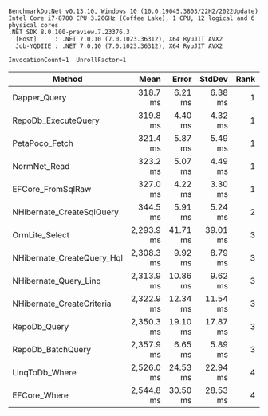 ```

BenchmarkDotNet v0.13.10, Windows 10 (10.0.19045.3803/22H2/2022Update)
Intel Core i7-8700 CPU 3.20GHz (Coffee Lake), 1 CPU, 12 logical and 6 physical cores
.NET SDK 8.0.100-preview.7.23376.3
  [Host]     : .NET 7.0.10 (7.0.1023.36312), X64 RyuJIT AVX2
  Job-YQDIIE : .NET 7.0.10 (7.0.1023.36312), X64 RyuJIT AVX2

InvocationCount=1  UnrollFactor=1  

```
| Method                     | Mean       | Error    | StdDev   | Rank | Gen0       | Gen1      | Gen2      | Allocated |
|--------------------------- |-----------:|---------:|---------:|-----:|-----------:|----------:|----------:|----------:|
| Dapper_Query               |   318.7 ms |  6.21 ms |  6.38 ms |    1 |          - |         - |         - |   6.55 MB |
| RepoDb_ExecuteQuery        |   319.8 ms |  4.40 ms |  4.32 ms |    1 |          - |         - |         - |   5.52 MB |
| PetaPoco_Fetch             |   321.4 ms |  5.87 ms |  5.49 ms |    1 |          - |         - |         - |   5.41 MB |
| NormNet_Read               |   323.2 ms |  5.07 ms |  4.49 ms |    1 |  1000.0000 |         - |         - |   8.61 MB |
| EFCore_FromSqlRaw          |   327.0 ms |  4.22 ms |  3.30 ms |    1 |  2000.0000 | 1000.0000 |         - |   18.1 MB |
| NHibernate_CreateSqlQuery  |   344.5 ms |  5.91 ms |  5.24 ms |    2 |  2000.0000 | 1000.0000 |         - |  17.74 MB |
| OrmLite_Select             | 2,293.9 ms | 41.71 ms | 39.01 ms |    3 |  2000.0000 | 1000.0000 |         - |  16.77 MB |
| NHibernate_CreateQuery_Hql | 2,308.3 ms |  9.92 ms |  8.79 ms |    3 | 13000.0000 | 5000.0000 | 1000.0000 |  79.85 MB |
| NHibernate_Query_Linq      | 2,313.9 ms | 10.86 ms |  9.62 ms |    3 | 14000.0000 | 6000.0000 | 1000.0000 |  83.61 MB |
| NHibernate_CreateCriteria  | 2,322.9 ms | 12.34 ms | 11.54 ms |    3 | 15000.0000 | 7000.0000 | 1000.0000 |  95.13 MB |
| RepoDb_Query               | 2,350.3 ms | 19.10 ms | 17.87 ms |    3 | 25000.0000 | 4000.0000 |         - | 155.66 MB |
| RepoDb_BatchQuery          | 2,357.9 ms |  6.65 ms |  5.89 ms |    3 | 25000.0000 | 4000.0000 |         - | 155.67 MB |
| LinqToDb_Where             | 2,526.0 ms | 24.53 ms | 22.94 ms |    4 |          - |         - |         - |   5.47 MB |
| EFCore_Where               | 2,544.8 ms | 30.50 ms | 28.53 ms |    4 |  4000.0000 | 1000.0000 |         - |  27.73 MB |
